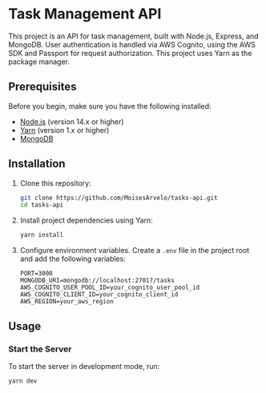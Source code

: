 # Task Management API

This project is an API for task management, built with Node.js, Express, and MongoDB. User authentication is handled via AWS Cognito, using the AWS SDK and Passport for request authorization. This project uses Yarn as the package manager.

## Prerequisites

Before you begin, make sure you have the following installed:

- [Node.js](https://nodejs.org/) (version 14.x or higher)
- [Yarn](https://yarnpkg.com/) (version 1.x or higher)
- [MongoDB](https://www.mongodb.com/)

## Installation

1. Clone this repository:

   ```bash
   git clone https://github.com/MoisesArvelo/tasks-api.git
   cd tasks-api
   ```

2. Install project dependencies using Yarn:

   ```bash
   yarn install
   ```

3. Configure environment variables. Create a `.env` file in the project root and add the following variables:

   ```env
   PORT=3000
   MONGODB_URI=mongodb://localhost:27017/tasks
   AWS_COGNITO_USER_POOL_ID=your_cognito_user_pool_id
   AWS_COGNITO_CLIENT_ID=your_cognito_client_id
   AWS_REGION=your_aws_region
   ```

## Usage

### Start the Server

To start the server in development mode, run:

```bash
yarn dev
```
